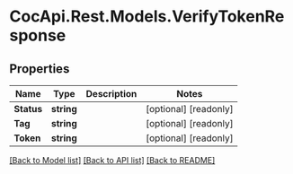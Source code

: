 ﻿# CocApi.Rest.Models.VerifyTokenResponse

## Properties

Name | Type | Description | Notes
------------ | ------------- | ------------- | -------------
**Status** | **string** |  | [optional] [readonly] 
**Tag** | **string** |  | [optional] [readonly] 
**Token** | **string** |  | [optional] [readonly] 

[[Back to Model list]](../../README.md#documentation-for-models) [[Back to API list]](../../README.md#documentation-for-api-endpoints) [[Back to README]](../../README.md)

